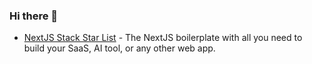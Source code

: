 ### Hi there 👋
- [NextJS Stack Star List](https://github.com/stars/tsui66/lists/nextjs-stack) - The NextJS boilerplate with all you need to build your SaaS, AI tool, or any other web app.

<!--
**tsui66/tsui66** is a ✨ _special_ ✨ repository because its `README.md` (this file) appears on your GitHub profile.

Here are some ideas to get you started:

- 🔭 I've built an awesome blog at [jacob.omg.lol](https://blog.hasha.io/), which I write articles on.
- 🌱 I’m currently learning ...
- 👯 I’m looking to collaborate on ...
- 🤔 I’m looking for help with ...
- 💬 Ask me about ...
- 📫 How to reach me: ...
- 😄 Pronouns: ...
- ⚡ Fun fact: ...
-->
